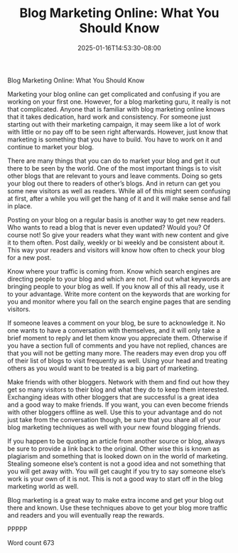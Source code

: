 ﻿---
title: "Blog Marketing Online: What You Should Know"
date: 2025-01-16T14:53:30-08:00
description: "TXT Tips for Web Success"
featured_image: "/images/TXT.jpg"
tags: ["TXT"]
---

Blog Marketing Online: What You Should Know

Marketing your blog online can get complicated and confusing if you are working on your first one. However, for a blog marketing guru, it really is not that complicated. Anyone that is familiar with blog marketing online knows that it takes dedication, hard work and consistency. For someone just starting out with their marketing campaign, it may seem like a lot of work with little or no pay off to be seen right afterwards. However, just know that marketing is something that you have to build. You have to work on it and continue to market your blog.

There are many things that you can do to market your blog and get it out there to be seen by the world. One of the most important things is to visit other blogs that are relevant to yours and leave comments. Doing so gets your blog out there to readers of other’s blogs. And in return can get you some new visitors as well as readers. While all of this might seem confusing at first, after a while you will get the hang of it and it will make sense and fall in place.

Posting on your blog on a regular basis is another way to get new readers. Who wants to read a blog that is never even updated? Would you? Of course not! So give your readers what they want with new content and give it to them often. Post daily, weekly or bi weekly and be consistent about it. This way your readers and visitors will know how often to check your blog for a new post.

Know where your traffic is coming from. Know which search engines are directing people to your blog and which are not. Find out what keywords are bringing people to your blog as well. If you know all of this all ready, use it to your advantage. Write more content on the keywords that are working for you and monitor where you fall on the search engine pages that are sending visitors. 

If someone leaves a comment on your blog, be sure to acknowledge it. No one wants to have a conversation with themselves, and it will only take a brief moment to reply and let them know you appreciate them. Otherwise if you have a section full of comments and you have not replied, chances are that you will not be getting many more. The readers may even drop you off of their list of blogs to visit frequently as well. Using your head and treating others as you would want to be treated is a big part of marketing.

Make friends with other bloggers. Network with them and find out how they get so many visitors to their blog and what they do to keep them interested. Exchanging ideas with other bloggers that are successful is a great idea and a good way to make friends. If you want, you can even become friends with other bloggers offline as well. Use this to your advantage and do not just take from the conversation though, be sure that you share all of your blog marketing techniques as well with your new found blogging friends.

If you happen to be quoting an article from another source or blog, always be sure to provide a link back to the original. Other wise this is known as plagiarism and something that is looked down on in the world of marketing. Stealing someone else’s content is not a good idea and not something that you will get away with. You will get caught if you try to say someone else’s work is your own of it is not. This is not a good way to start off in the blog marketing world as well.

Blog marketing is a great way to make extra income and get your blog out there and known. Use these techniques above to get your blog more traffic and readers and you will eventually reap the rewards.

PPPPP

Word count 673
